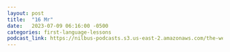 ```yaml
---
layout: post
title:  "16 Mr"
date:   2023-07-09 06:16:00 -0500
categories: first-language-lessons
podcast_link: https://nilbus-podcasts.s3.us-east-2.amazonaws.com/the-well-trained-mind/First%20Language%20Lessons/16%20Mr.%20Nobody.mp3
---
```

